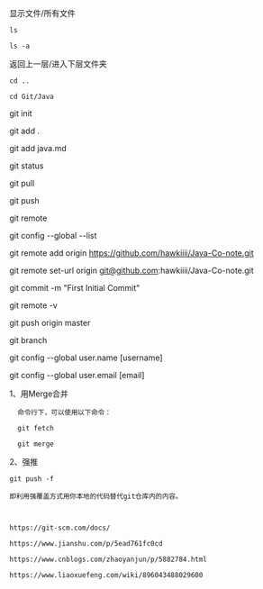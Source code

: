 显示文件/所有文件

	ls 
	
	ls -a

返回上一层/进入下层文件夹

	cd ..
	
	cd Git/Java

git init

git add .

git add java.md

git status 

git pull 

git push

git remote

git config --global --list

git remote add origin https://github.com/hawkiiii/Java-Co-note.git

git remote set-url origin git@github.com:hawkiiii/Java-Co-note.git

git commit -m "First Initial Commit"

git remote -v

git push origin master

git branch

git config --global user.name [username]

git config --global user.email [email]

1、用Merge合并

      命令行下，可以使用以下命令：
    
      git fetch
    
      git merge

2、强推

	git push -f
	
	即利用强覆盖方式用你本地的代码替代git仓库内的内容。



    https://git-scm.com/docs/
    
    https://www.jianshu.com/p/5ead761fc0cd
    
    https://www.cnblogs.com/zhaoyanjun/p/5882784.html
    
    https://www.liaoxuefeng.com/wiki/896043488029600

